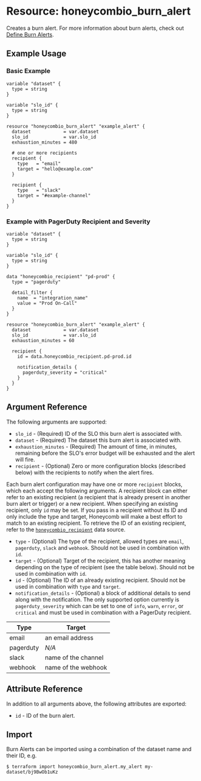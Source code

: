 # Resource: honeycombio_burn_alert

Creates a burn alert. For more information about burn alerts, check out [Define Burn Alerts](https://docs.honeycomb.io/working-with-your-data/slos/slo-process/#define-burn-alerts).

## Example Usage

### Basic Example

```hcl
variable "dataset" {
  type = string
}

variable "slo_id" {
  type = string
}

resource "honeycombio_burn_alert" "example_alert" {
  dataset            = var.dataset
  slo_id             = var.slo_id
  exhaustion_minutes = 480

  # one or more recipients
  recipient {
    type   = "email"
    target = "hello@example.com"
  }

  recipient {
    type   = "slack"
    target = "#example-channel"
  }
}
```

### Example with PagerDuty Recipient and Severity
```hcl
variable "dataset" {
  type = string
}

variable "slo_id" {
  type = string
}

data "honeycombio_recipient" "pd-prod" {
  type = "pagerduty"

  detail_filter {
    name  = "integration_name"
    value = "Prod On-Call"
  }
}

resource "honeycombio_burn_alert" "example_alert" {
  dataset            = var.dataset
  slo_id             = var.slo_id
  exhaustion_minutes = 60

  recipient {
    id = data.honeycombio_recipient.pd-prod.id

    notification_details {
      pagerduty_severity = "critical"
    }
  }
}
```


## Argument Reference

The following arguments are supported:

* `slo_id` - (Required) ID of the SLO this burn alert is associated with.
* `dataset` - (Required) The dataset this burn alert is associated with.
* `exhaustion_minutes` - (Required) The amount of time, in minutes, remaining before the SLO's error budget will be exhausted and the alert will fire.
* `recipient` - (Optional) Zero or more configuration blocks (described below) with the recipients to notify when the alert fires.

Each burn alert configuration may have one or more `recipient` blocks, which each accept the following arguments. A recipient block can either refer to an existing recipient (a recipient that is already present in another burn alert or trigger) or a new recipient. When specifying an existing recipient, only `id` may be set. If you pass in a recipient without its ID and only include the type and target, Honeycomb will make a best effort to match to an existing recipient. To retrieve the ID of an existing recipient, refer to the [`honeycombio_recipient`](../data-sources/recipient.md) data source.

* `type` - (Optional) The type of the recipient, allowed types are `email`, `pagerduty`, `slack` and `webhook`. Should not be used in combination with `id`.
* `target` - (Optional) Target of the recipient, this has another meaning depending on the type of recipient (see the table below). Should not be used in combination with `id`.
* `id` - (Optional) The ID of an already existing recipient. Should not be used in combination with `type` and `target`.
* `notification_details` - (Optional) a block of additional details to send along with the notification. The only supported option currently is `pagerduty_severity` which can be set to one of `info`, `warn`, `error`, or `critical` and must be used in combination with a PagerDuty recipient.

Type      | Target
----------|-------------------------
email     | an email address
pagerduty | _N/A_
slack     | name of the channel
webhook   | name of the webhook

## Attribute Reference

In addition to all arguments above, the following attributes are exported:

* `id` - ID of the burn alert.

## Import

Burn Alerts can be imported using a combination of the dataset name and their ID, e.g.

```
$ terraform import honeycombio_burn_alert.my_alert my-dataset/bj9BwOb1uKz
```
